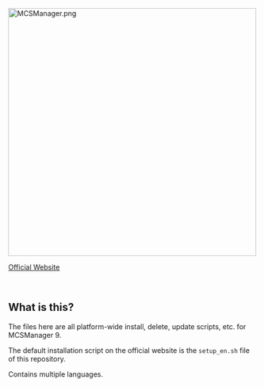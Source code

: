 <img src="https://public-link.oss-cn-shenzhen.aliyuncs.com/mcsm_picture/logo.png" alt="MCSManager.png" width="500px" />

<br />

[Official Website](http://mcsmanager.com/) 

<br />

## What is this?

The files here are all platform-wide install, delete, update scripts, etc. for MCSManager 9.

The default installation script on the official website is the `setup_en.sh` file of this repository.

Contains multiple languages.

<br />
